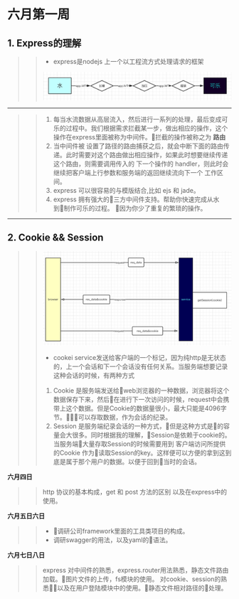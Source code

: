 # 六月第一周
## 1. Express的理解
>>- express是nodejs 上一个以工程流方式处理请求的框架
>>
>>![Alt text](./middleWare.png)
---
>>1. 每当水流数据从高层流入，然后进行一系列的处理，最后变成可乐的过程中。我们根据需求拦截某一步，做出相应的操作，这个操作在express里面被称为中间件。拦截的操作被称之为 __路由__
>>2. 当中间件被 设置了路径的路由捕获之后，就会中断下面的路由传递。此时需要对这个路由做出相应操作，如果此时想要继续传递这个路由，则需要调用传入的 下一个操作的 handler，则此时会继续把客户端上行参数和服务端的返回继续流向下一个 工作区间。
>>3. express 可以很容易的与模版结合,比如 ejs 和 jade。
>>4. express 拥有强大的三方中间件支持。帮助你快速完成从水到制作可乐的过程。 因为你少了重复的繁琐的操作。

---
## 2. Cookie && Session
>>![Alt text](./cookie.png)
>>- cookei service发送给客户端的一个标记，因为纯http是无状态的，上一个会话和下一个会话没有任何关系。当服务端想要记录这种会话的时候，有两种方式
>> 1. Cookie 是服务端发送给web浏览器的一种数据，浏览器将这个数据保存下来，然后在进行下一次访问的时候，request中会携带上这个数据。但是Cookie的数据量很小，最大只能是4096字节。可以存取数据，作为会话的纪录。
>> 2. Session 是服务端纪录会话的一种方式，但是这种方式是的容量会大很多。同时根据我的理解，Session是依赖于cookie的。当服务端大量存取Session的时候需要用到 客户端访问所提供的Cookie 作为读取Session的key。这样便可以方便的拿到这到底是属于那个用户的数据。以便于回到当时的会话。

__六月四日__
>> http 协议的基本构成，get 和 post 方法的区别 以及在express中的使用。

__六月五日六日__
>>- 调研公司framework里面的工具类项目的构成。
>>- 调研swagger的用法，以及yaml的语法。

__六月七日八日__
>> express 对中间件的熟悉，express.router用法熟悉，静态文件路由加载。图片文件的上传，fs模块的使用。
>> 对cookie、session的熟悉以及在用户登陆模块中的使用。静态文件相对路径的处理。